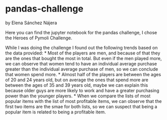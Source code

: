 # pandas-challenge
by Elena Sánchez Nájera

Here you can find the jupyter notebook for the pandas challenge, I chose the Heroes of Pymoli Challenge.

While I was doing the challenge I found out the following trends based on the data provided:
    * Most of the players are men, and because of that they are the ones that bought the most in total. But even if the men played more,
    we can observe that women tend to have an individual average purchase greater than the individual average purchase of men, so we can 
    conclude that women spend more.
    * Almost half of the players are between the ages of 20 and 24 years old, but on average the ones that spend more are between the ages of 
    35 and 39 years old, maybe we can explain this because older guys are more likely to work and have a greater purchasing power 
    than the younger players.
    * When we compare the lists of most popular items with the list of most profitable items, we can observe that the first two items are the
    smae for both lists, so we can suspect that being a popular item is related to being a profitable item.
    
    
